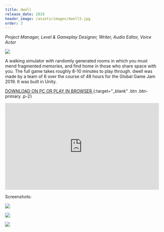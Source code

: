 ```yaml
---
title: dwell
release_date: 2019
header_image: /assets/images/dwell5.jpg
order: 3
---
```

_Project Manager, Level & Gameplay Designer, Writer, Audio Editor, Voice Actor_

![](/assets/images/dwell1.jpg)

A walking simulator with randomly generated rooms in which you must mend fragmented memories, and find home in those who share space with you. The full game takes roughly 8-10 minutes to play through. dwell was made by a team of 6 over the course of 48 hours for the Global Game Jam 2019. It was built in Unity.
<br>

[DOWNLOAD ON PC OR PLAY IN BROWSER ](https://katietdyer.itch.io/dwell){:target="_blank" .btn .btn-primary .p-2}

<style>.embed-container { position: relative; padding-bottom: 56.25%; height: 0; overflow: hidden; max-width: 100%; } .embed-container iframe, .embed-container object, .embed-container embed { position: absolute; top: 0; left: 0; width: 100%; height: 100%; }</style><div class='embed-container'><iframe src='https://player.vimeo.com/video/324784300' frameborder='0' webkitAllowFullScreen mozallowfullscreen allowFullScreen></iframe></div>

Screenshots:

![](/assets/images/dwell2.jpg)

![](/assets/images/dwell3.jpg)

![](/assets/images/dwell4.jpg)
